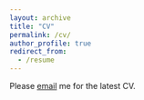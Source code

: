 ```yaml
---
layout: archive
title: "CV"
permalink: /cv/
author_profile: true
redirect_from:
  - /resume
---
```

Please [email](mailto:c.d.esposito@uva.nl) me for the latest CV.


